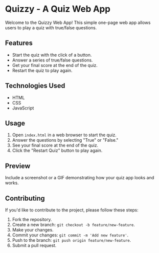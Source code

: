 # Quizzy - A Quiz Web App

Welcome to the Quizzy Web App! This simple one-page web app allows users to play a quiz with true/false questions.

## Features

- Start the quiz with the click of a button.
- Answer a series of true/false questions.
- Get your final score at the end of the quiz.
- Restart the quiz to play again.

## Technologies Used

- HTML
- CSS
- JavaScript

## Usage

1. Open `index.html` in a web browser to start the quiz.
2. Answer the questions by selecting "True" or "False."
3. See your final score at the end of the quiz.
4. Click the "Restart Quiz" button to play again.

## Preview

Include a screenshot or a GIF demonstrating how your quiz app looks and works.

## Contributing

If you'd like to contribute to the project, please follow these steps:

1. Fork the repository.
2. Create a new branch: `git checkout -b feature/new-feature`.
3. Make your changes.
4. Commit your changes: `git commit -m 'Add new feature'`.
5. Push to the branch: `git push origin feature/new-feature`.
6. Submit a pull request.
